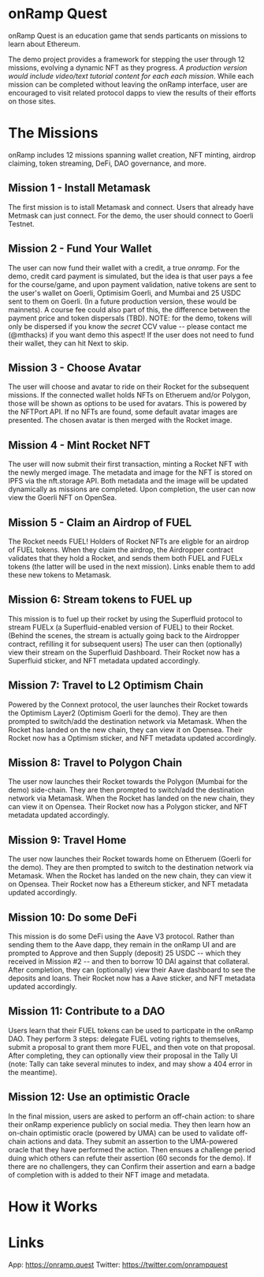 # onRamp Quest

onRamp Quest is an education game that sends particants on missions to learn about Ethereum. 

The demo project provides a framework for stepping the user through 12 missions, evolving a dynamic NFT as they progress. *A production version would include video/text tutorial content for each each mission*. While each mission can be completed without leaving the onRamp interface, user are encouraged to visit related protocol dapps to view the results of their efforts on those sites.

# The Missions

onRamp includes 12 missions spanning wallet creation, NFT minting, airdrop claiming, token streaming, DeFi, DAO governance, and more.

## Mission 1 - Install Metamask
The first mission is to istall Metamask and connect. Users that already have Metmask can just connect. For the demo, the user should connect to Goerli Testnet.

## Mission 2 - Fund Your Wallet
The user can now fund their wallet with a credit, a true *onramp*. For the demo, credit card payment is simulated, but the idea is that user pays a fee for the course/game, and upon payment validation, native tokens are sent to the user's wallet on Goerli, Optimisim Goerli, and Mumbai and 25 USDC sent to them on Goerli. (In a future production version, these would be mainnets). A course fee could also part of this, the difference between the payment price and token dispersals (TBD). NOTE: for the demo, tokens will only be dispersed if you know the *secret* CCV value -- please contact me (@mthacks) if you want demo this aspect! If the user does not need to fund their wallet, they can hit Next to skip.

## Mission 3 - Choose Avatar
The user will choose and avatar to ride on their Rocket for the subsequent missions. If the connected wallet holds NFTs on Etheruem and/or Polygon, those will be shown as options to be used for avatars. This is powered by the NFTPort API. If no NFTs are found, some default avatar images are presented. The chosen avatar is then merged with the Rocket image.

## Mission 4 - Mint Rocket NFT
The user will now submit their first transaction, minting a Rocket NFT with the newly merged image. The metadata and image for the NFT is stored on IPFS via the nft.storage API. Both metadata and the image will be updated dynamically as missions are completed. Upon completion, the user can now view the Goerli NFT on OpenSea.

## Mission 5 - Claim an Airdrop of FUEL
The Rocket needs FUEL! Holders of Rocket NFTs are eligble for an airdrop of FUEL tokens. When they claim the airdrop, the Airdropper contract validates that they hold a Rocket, and sends them both FUEL and FUELx tokens (the latter will be used in the next mission). Links enable them to add these new tokens to Metamask.

## Mission 6: Stream tokens to FUEL up
This mission is to fuel up their rocket by using the Superfluid protocol to stream FUELx (a Superfluid-enabled version of FUEL) to their Rocket. (Behind the scenes, the stream is actually going back to the Airdropper contract, refilling it for subsequent users) The user can then (optionally) view their stream on the Superfluid Dashboard. Their Rocket now has a Superfluid sticker, and NFT metadata updated accordingly.

## Mission 7: Travel to L2 Optimism Chain
Powered by the Connext protocol, the user launches their Rocket towards the Optimism Layer2 (Optimism Goerli for the demo). They are then prompted to switch/add the destination network via Metamask. When the Rocket has landed on the new chain, they can view it on Opensea. Their Rocket now has a Optimism sticker, and NFT metadata updated accordingly.

## Mission 8: Travel to Polygon Chain
The user now launches their Rocket towards the Polygon (Mumbai for the demo) side-chain. They are then prompted to switch/add the destination network via Metamask. When the Rocket has landed on the new chain, they can view it on Opensea. Their Rocket now has a Polygon sticker, and NFT metadata updated accordingly.

## Mission 9: Travel Home
The user now launches their Rocket towards home on Etheruem (Goerli for the demo). They are then prompted to switch to the destination network via Metamask. When the Rocket has landed on the new chain, they can view it on Opensea. Their Rocket now has a Ethereum sticker, and NFT metadata updated accordingly.

## Mission 10: Do some DeFi
This mission is do some DeFi using the Aave V3 protocol. Rather than sending them to the Aave dapp, they remain in the onRamp UI and are prompted to Approve and then Supply (deposit) 25 USDC -- which they received in Mission #2 -- and then to borrow 10 DAI against that collateral. After completion, they can (optionally) view their Aave dashboard to see the deposits and loans. Their Rocket now has a Aave sticker, and NFT metadata updated accordingly.

## Mission 11: Contribute to a DAO
Users learn that their FUEL tokens can be used to particpate in the onRamp DAO. They perform 3 steps: delegate FUEL voting rights to themselves, submit a proposal to grant them more FUEL, and then vote on that proposal. After completing, they can optionally view their proposal in the Tally UI (note: Tally can take several minutes to index, and may show a 404 error in the meantime).

## Mission 12: Use an optimistic Oracle
In the final mission, users are asked to perform an off-chain action: to share their onRamp experience publicly on social media. They then learn how an on-chain optimistic oracle (powered by UMA) can be used to validate off-chain actions and data. They submit an assertion to the UMA-powered oracle that they have performed the action. Then ensues a challenge period duing which others can refute their assertion (60 seconds for the demo). If there are no challengers, they can Confirm their assertion and earn a badge of completion with is added to their NFT image and metadata.

# How it Works


# Links
App: https://onramp.quest
Twitter: https://twitter.com/onrampquest